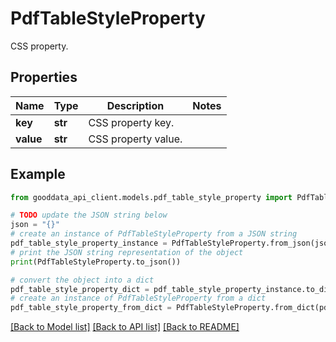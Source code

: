 # PdfTableStyleProperty

CSS property.

## Properties

Name | Type | Description | Notes
------------ | ------------- | ------------- | -------------
**key** | **str** | CSS property key. | 
**value** | **str** | CSS property value. | 

## Example

```python
from gooddata_api_client.models.pdf_table_style_property import PdfTableStyleProperty

# TODO update the JSON string below
json = "{}"
# create an instance of PdfTableStyleProperty from a JSON string
pdf_table_style_property_instance = PdfTableStyleProperty.from_json(json)
# print the JSON string representation of the object
print(PdfTableStyleProperty.to_json())

# convert the object into a dict
pdf_table_style_property_dict = pdf_table_style_property_instance.to_dict()
# create an instance of PdfTableStyleProperty from a dict
pdf_table_style_property_from_dict = PdfTableStyleProperty.from_dict(pdf_table_style_property_dict)
```
[[Back to Model list]](../README.md#documentation-for-models) [[Back to API list]](../README.md#documentation-for-api-endpoints) [[Back to README]](../README.md)


